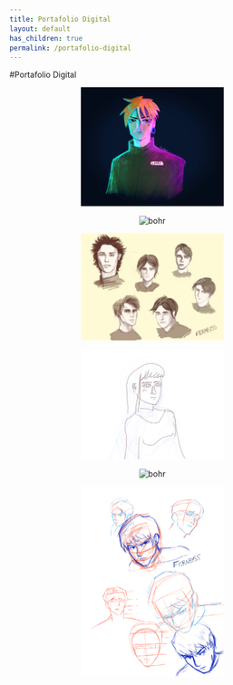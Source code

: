 ```yaml
---
title: Portafolio Digital
layout: default
has_children: true
permalink: /portafolio-digital
---
```

#Portafolio Digital
<p style="text-align:center;"><img src="../assets/images/2.jpeg" alt="bohr" style="height: 50%; width: 50%;"/></p>
<p style="text-align:center;"><img src="../assets/images/5.jpeg" alt="bohr" style="height: 50%; width: 50%;"/></p>
<p style="text-align:center;"><img src="../assets/images/6.png" alt="bohr" style="height: 50%; width: 50%;"/></p>
<p style="text-align:center;"><img src="../assets/images/7.png" alt="bohr" style="height: 50%; width: 50%;"/></p>
<p style="text-align:center;"><img src="../assets/images/8.png" alt="bohr" style="height: 50%; width: 50%;"/></p>
<p style="text-align:center;"><img src="../assets/images/9.png" alt="bohr" style="height: 50%; width: 50%;"/></p>

